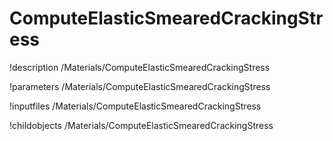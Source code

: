 <!-- MOOSE Documentation Stub: Remove this when content is added. -->

# ComputeElasticSmearedCrackingStress
!description /Materials/ComputeElasticSmearedCrackingStress

!parameters /Materials/ComputeElasticSmearedCrackingStress

!inputfiles /Materials/ComputeElasticSmearedCrackingStress

!childobjects /Materials/ComputeElasticSmearedCrackingStress
